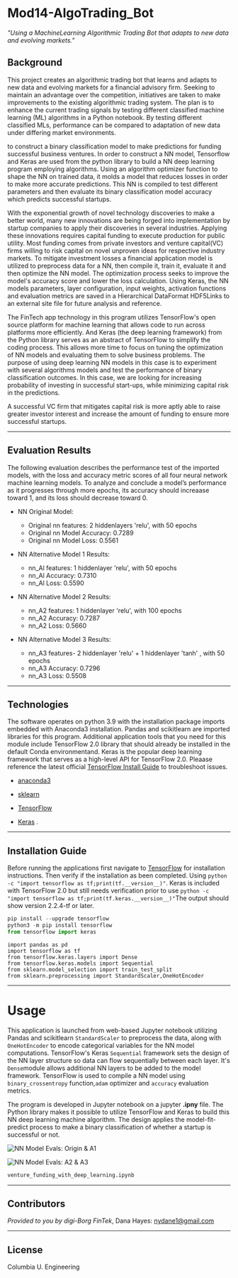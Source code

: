 # Mod14-AlgoTrading_Bot
*"Using a MachineLearning Algorithmic Trading Bot that adapts to new data and evolving markets."* 

## Background

This project creates an algorithmic trading bot that learns and adapts to new data and evolving markets for a financial advisory firm. Seeking to maintain an advantage over the competition, initiatives are taken to make improvements to the existing algorithmic trading system. The plan is to enhance the current trading signals by testing different classified machine learning (ML) algorithms in a Python notebook. By testing different classified MLs, performance can be compared to adaptation of new data under differing market environments. 

to construct a binary classification model to make predictions for funding successful business ventures. In order to construct a NN model, Tensorflow and Keras are used from the python library to build a NN deep learning program employing algorithms. Using an algorithm optimizer function to shape the NN on trained data, it molds a model that reduces losses in order to make more accurate predictions. This NN is compiled to test different parameters and then evaluate its binary classification model accuracy which predicts successful startups.   

With the exponential growth of novel technology discoveries to make a better world, many new innovations are being forged into implementation by startup companies to apply their discoveries in several industries. Applying these innovations requires capital funding to execute production for public utility. Most funding comes from private investors and venture capital(VC) firms willing to risk capital on novel unproven ideas for respective industry markets. To mitigate investment losses a financial application model is utilized to preprocess data for a NN, then compile it, train it, evaluate it and then optimize the NN model. The optimization process seeks to improve the model's accuracy score and lower the loss calculation. Using Keras, the NN models parameters, layer configuration, input weights, activation functions and evaluation metrics are saved in a Hierarchical DataFormat HDF5Links to an external site file for future analysis and reference.   

The FinTech app technology in this program utilizes TensorFlow's open source platform for machine learning that allows code to run across platforms more efficiently. And Keras (the deep learning framework) from the Python library serves as an abstract of TensorFlow to simplify the coding process. This allows more time to focus on tuning the optimization of NN models and evaluating them to solve business problems. The purpose of using deep learning NN models in this case is to experiment with several algorithms models and test the performance of binary classification outcomes. In this case, we are looking for increasing probability of investing in successful start-ups, while minimizing capital risk in the predictions.   

A successful VC firm that mitigates capital risk is more aptly able to raise greater investor interest and increase the amount of funding to ensure more successful startups. 

---
## Evaluation Results

The following evaluation describes the performance test of the imported models, with the loss and accuracy metric scores of all four neural network machine learning models. To analyze and conclude a model’s performance as it progresses through more epochs, its accuracy should increaase toward 1, and its loss should decrease toward 0.

* NN Original Model: 
  * Original nn features: 2 hiddenlayers 'relu', with 50 epochs
  * Original nn Model Accuracy: 0.7289
  * Original nn Model Loss: 0.5561     
  
* NN Alternative Model 1 Results:
  * nn_Al features: 1 hiddenlayer 'relu', with 50 epochs       
  * nn_Al Accuracy: 0.7310
  * nn_Al Loss: 0.5590

* NN Alternative Model 2 Results:
  * nn_A2 features: 1 hiddenlayer 'relu', with 100 epochs      
  * nn_A2 Accuracy: 0.7287
  * nn_A2 Loss: 0.5660 

* NN Alternative Model 3 Results:
  * nn_A3 features- 2 hiddenlayer 'relu' + 1 hiddenlayer 'tanh' , with 50 epochs       
  * nn_A3 Accuracy: 0.7296
  * nn_A3 Loss: 0.5508 

---

## Technologies

The software operates on python 3.9 with the installation package imports embedded with Anaconda3 installation. Pandas and scikitlearn are imported libraries for this program. Additional application tools that you need for this module include TensorFlow 2.0 library that should already be installed in the default Conda environmentand. Keras is the popular deep learning framework that serves as a high-level API for TensorFlow 2.0. Pleaase reference the latest official [TensorFlow Install Guide](https://www.tensorflow.org/install/pip) to troubleshoot issues.   

* [anaconda3](https://docs.anaconda.com/anaconda/install/windows/e) 

* [sklearn](https://scikit-learn.org/stable/install.html) 

* [TensorFlow](https://www.tensorflow.org/) 

* [Keras](https://keras.io/getting_started/) . 
---

## Installation Guide

Before running the applications first navigate to [TensorFlow](https://www.tensorflow.org/install/pip#windows) for installation instructions. Then verify if the installation as been completed. Using `python -c "import tensorflow as tf;print(tf.__version__)"`. Keras is included with TensorFlow 2.0 but still needs verification prior to use `python -c "import tensorflow as tf;print(tf.keras.__version__)"`The output should show version 2.2.4-tf or later. 


```python libraries
pip install --upgrade tensorflow
python3 -m pip install tensorflow
from tensorflow import keras
```
```from pathlib import Path
import pandas as pd
import tensorflow as tf
from tensorflow.keras.layers import Dense
from tensorflow.keras.models import Sequential
from sklearn.model_selection import train_test_split
from sklearn.preprocessing import StandardScaler,OneHotEncoder 
```

---
# Usage

This application is launched from web-based Jupyter notebook utilizing Pandas and scikitlearn `StandardScaler` to preprocess the data, along with `OneHotEncoder` to encode categorical variables for the NN model computations. TensorFlow's Keras `Sequential` framework sets the design of the NN layer structure so data can flow sequentially between each layer. It's `Dense`module allows additional NN layers to be added to the model framework. TensorFlow is used to compile a NN model using `binary_crossentropy` function,`adam` optimizer and `accuracy` evaluation metrics.    

The program is developed in Jupyter notebook on a jupyter **.ipny** file. The Python library makes it possible to utilize TensorFlow and Keras to build this NN deep learning machine algorithm. The design applies the model-fit-predict process to make a binary classification of whether a startup is successful or not.
 

![NN Model Evals: Origin & A1](Images\Screenshot2022-06-15032835.png) 

![NN Model Evals: A2 & A3](Images\Screenshot2022-06-15033615.png) 



```python
venture_funding_with_deep_learning.ipynb
```
 

---

## Contributors

*Provided to you by digi-Borg FinTek*, 
Dana Hayes: nydane1@gmail.com

---

## License

Columbia U. Engineering